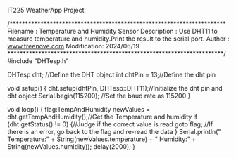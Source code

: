 IT225 WeatherApp Project

/**********************************************************************
  Filename    : Temperature and Humidity Sensor
  Description : Use DHT11 to measure temperature and humidity.Print the result to the serial port.
  Auther      : www.freenove.com
  Modification: 2024/06/19
**********************************************************************/
#include "DHTesp.h"

DHTesp dht;     //Define the DHT object
int dhtPin = 13;//Define the dht pin

void setup() {
  dht.setup(dhtPin, DHTesp::DHT11);//Initialize the dht pin and dht object
  Serial.begin(115200);              //Set the baud rate as 115200
}

void loop() {
  flag:TempAndHumidity newValues = dht.getTempAndHumidity();//Get the Temperature and humidity
  if (dht.getStatus() != 0) {//Judge if the correct value is read
    goto flag;               //If there is an error, go back to the flag and re-read the data
  }
  Serial.println(" Temperature:" + String(newValues.temperature) + 
  " Humidity:" + String(newValues.humidity));
  delay(2000);
}
